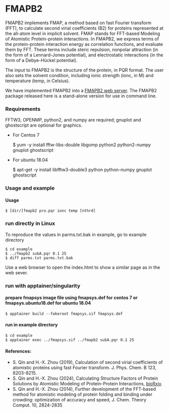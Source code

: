 # FMAPB2

FMAPB2 implements FMAP, a method based on fast Fourier transform (FFT), to calculate second virial coefficients (B2) for proteins represented at the all-atom level in implicit solvent. FMAP stands for FFT-based Modeling of Atomistic Protein-protein interactions. In FMAPB2, we express terms of the protein-protein interaction energy as correlation functions, and evaluate them by FFT. These terms include steric repulsion, nonpolar attraction (in the form of a Lennard-Jones potential), and electrostatic interactions (in the form of a Debye-Hückel potential).

The input to FMAPB2 is the structure of the protein, in PQR format. The user also sets the solvent condition, including ionic strength (ionc, in M) and temperature (temp, in Celsius).

We have implemented FMAPB2 into a [FMAPB2 web server](https://pipe.rcc.fsu.edu/fmapb2/). The FMAPB2 package released here is a stand-alone version for use in command line.

### Requirements
FFTW3, OPENMP, python2, and numpy are required; gnuplot and ghostscript are optional for graphics.

* For Centos 7

    $ yum -y install fftw-libs-double libgomp python2 python2-numpy gnuplot ghostscript

* For ubuntu 18.04

    $ apt-get -y install libfftw3-double3 python python-numpy gnuplot ghostscript
    
### Usage and example

#### Usage

    $ [dir/]fmapb2 pro.pqr ionc temp [nthrd]

### run directly in Linux

To reproduce the values in parms.txt.bak in example, go to example directory

    $ cd example
    $ ../fmapb2 subA.pqr 0.1 25
    $ diff parms.txt parms.txt.bak

Use a web browser to open the index.html to show a similar page as in the web sever.

### run with apptainer/singularity

#### prepare fmapsys image file using fmapsys.def for centos 7 or fmapsys.ubuntu18.def for ubuntu 18.04

    $ apptainer build --fakeroot fmapsys.sif fmapsys.def

#### run in example directory

    $ cd example
    $ apptainer exec ../fmapsys.sif ../fmapb2 subA.pqr 0.1 25

#### References:

* S. Qin and H.-X. Zhou (2019), Calculation of second virial coefficients of atomistic proteins using fast Fourier transform. J. Phys. Chem. B 123, 8203-8215.
* S. Qin and H.-X. Zhou (2024), Calculating Structure Factors of Protein Solutions by Atomistic Modeling of Protein-Protein Interactions, [bioRxiv](https://www.biorxiv.org/content/10.1101/2024.03.27.587040v1).
* S. Qin and H.-X. Zhou (2014), Further development of the FFT-based method for atomistic modeling of protein folding and binding under crowding: optimization of accuracy and speed, J. Chem. Theory Comput. 10, 2824-2835
